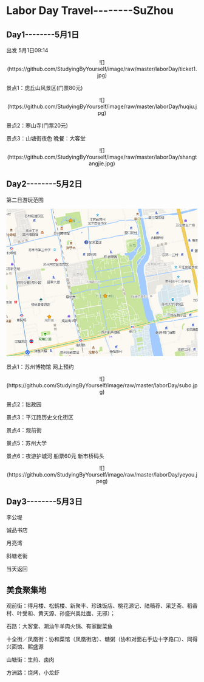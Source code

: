# Labor Day Travel--------SuZhou

## Day1--------5月1日

出发   5月1日09:14

<center>
	![](https://github.com/StudyingByYourself/image/raw/master/laborDay/ticket1.jpg)
</center>

景点1：虎丘山风景区(门票80元)

<center>
	![](https://github.com/StudyingByYourself/image/raw/master/laborDay/huqiu.jpg)
</center>

景点2：寒山寺(门票20元)

景点3：山塘街夜色     晚餐：大客堂

<center>
	![](https://github.com/StudyingByYourself/image/raw/master/laborDay/shangtangjie.jpg)
</center>

## Day2--------5月2日

第二日游玩范围

![](https://github.com/StudyingByYourself/image/raw/master/laborDay/day2.jpg)

景点1：苏州博物馆  网上预约

<center>
	![](https://github.com/StudyingByYourself/image/raw/master/laborDay/subo.jpg)
</center>

景点2：拙政园

景点3：平江路历史文化街区

景点4：观前街

景点5：苏州大学

景点6：夜游护城河 船票60元 新市桥码头

<center>
	![](https://github.com/StudyingByYourself/image/raw/master/laborDay/yeyou.jpeg)
</center>

## Day3--------5月3日

李公堤

诚品书店

月亮湾

斜塘老街

当天返回

## 美食聚集地

观前街：得月楼、松鹤楼、新聚丰、珍珠饭店、桃花源记、陆稿荐、采芝斋、稻香村、叶受和、黄天源、孙盛兴奥灶面、无邪）；

石路：大客堂、潮汕牛羊肉火锅、有家酸菜鱼

十全街／凤凰街：协和菜馆（凤凰街店）、糖粥（协和对面右手边十字路口）、同得兴面馆、熙盛源

山塘街：生煎、卤肉

方洲路：烧烤，小龙虾
